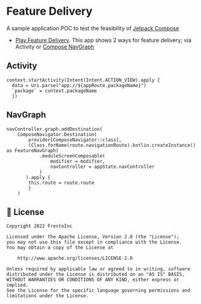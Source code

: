 # Feature Delivery

A sample application POC to test the feasibility
of [Jetpack Compose](https://developer.android.com/jetpack/compose)
+ [Play Feature Delivery](https://developer.android.com/guide/playcore/feature-delivery).
This app shows 2 ways for feature delivery; via Activity
or [Compose NavGraph](https://developer.android.com/jetpack/compose/navigation)

## Activity

```
context.startActivity(Intent(Intent.ACTION_VIEW).apply {
  data = Uri.parse("app://${appRoute.packageName}")
  `package` = context.packageName
  })
```

## NavGraph

```
navController.graph.addDestination(
    ComposeNavigator.Destination(
        provider[ComposeNavigator::class],
        (Class.forName(route.navigationRoute).kotlin.createInstance() as FeatureNavGraph)
            .moduleScreenComposable(
                modifier = modifier,
                navController = appState.navController
            )
       ).apply {
        this.route = route.route
        }
    )
```

## 📃 License

```
Copyright 2022 FrestoInc

Licensed under the Apache License, Version 2.0 (the "License");
you may not use this file except in compliance with the License.
You may obtain a copy of the License at

    http://www.apache.org/licenses/LICENSE-2.0

Unless required by applicable law or agreed to in writing, software
distributed under the License is distributed on an "AS IS" BASIS,
WITHOUT WARRANTIES OR CONDITIONS OF ANY KIND, either express or implied.
See the License for the specific language governing permissions and
limitations under the License.
```
